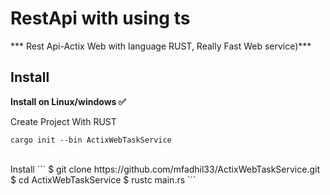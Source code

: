 # RestApi with using ts

*** Rest Api-Actix Web with language  RUST, Really Fast Web service)***

## Install
**Install on Linux/windows ✅**

Create Project With RUST
```
cargo init --bin ActixWebTaskService
```
<br>
Install 
```
$ git clone https://github.com/mfadhil33/ActixWebTaskService.git
$ cd ActixWebTaskService
$ rustc main.rs
```
